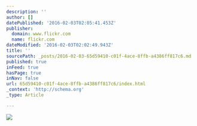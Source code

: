 ```yaml
---
description: ''
author: []
datePublished: '2016-02-03T02:05:41.453Z'
publisher:
  domain: www.flickr.com
  name: flickr.com
dateModified: '2016-02-03T02:02:49.943Z'
title: ''
sourcePath: _posts/2016-02-03-65d59410-c01f-4ace-8ffb-a4386ff817c6.md
published: true
inFeed: true
hasPage: true
inNav: false
url: 65d59410-c01f-4ace-8ffb-a4386ff817c6/index.html
_context: 'http://schema.org'
_type: Article

---
```

![](https://c1.staticflickr.com/3/2814/12725470153_290628ebc1_o.gif)
